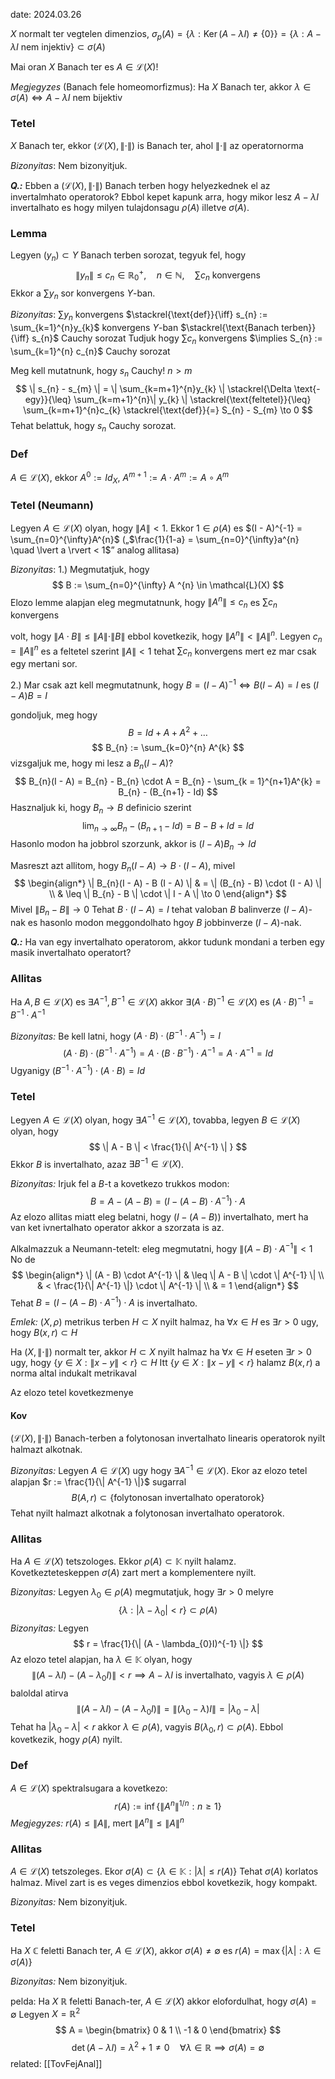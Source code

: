 date: 2024.03.26

$X$ normalt ter vegtelen dimenzios, $\sigma_{p}(A) = \{ \lambda : \operatorname{Ker}(A - \lambda I) \neq \{ 0 \} \} = \{ \lambda : A - \lambda I \text{ nem injektiv} \} \subset \sigma(A)$

Mai oran $X$ Banach ter es $A \in \mathcal{L}(X)$!

*Megjegyzes* (Banach fele homeomorfizmus): Ha $X$ Banach ter, akkor $\lambda \in \sigma(A) \iff A - \lambda I$ nem bijektiv

### Tetel
$X$ Banach ter, ekkor $(\mathcal{L}(X), \| \cdot \|)$ is Banach ter, ahol $\| \cdot \|$ az operatornorma

*Bizonyitas*: Nem bizonyitjuk.

***Q.:*** Ebben a $(\mathcal{L}(X), \| \cdot \|)$ Banach terben hogy helyezkednek el az invertalmhato operatorok? Ebbol kepet kapunk arra, hogy mikor lesz $A - \lambda I$ invertalhato es hogy milyen tulajdonsagu $\rho(A)$ illetve $\sigma(A)$.

### Lemma
Legyen $(y_{n}) \subset Y$ Banach terben sorozat, tegyuk fel, hogy 
$$
\| y_{n} \|  \leq c_{n} \in \mathbb{R}_{0}^{+}, \quad n \in \mathbb{N}, \quad \sum c_{n} \text{ konvergens}
$$
Ekkor a $\sum y_{n}$ sor konvergens $Y$-ban.

*Bizonyitas*:
$\sum y_{n}$ konvergens $\stackrel{\text{def}}{\iff} s_{n} := \sum_{k=1}^{n}y_{k}$ konvergens $Y$-ban $\stackrel{\text{Banach terben}}{\iff} s_{n}$ Cauchy sorozat
Tudjuk hogy $\sum c_{n}$ konvergens $\implies S_{n} := \sum_{k=1}^{n} c_{n}$ Cauchy sorozat

Meg kell mutatnunk, hogy $s_{n}$ Cauchy!
$n> m$
$$
\| s_{n} - s_{m} \|  = \| \sum_{k=m+1}^{n}y_{k} \|  \stackrel{\Delta \text{-egy}}{\leq} \sum_{k=m+1}^{n}\| y_{k} \| \stackrel{\text{feltetel}}{\leq} \sum_{k=m+1}^{n}c_{k} \stackrel{\text{def}}{=} S_{n} - S_{m} \to 0
$$
Tehat belattuk, hogy $s_{n}$ Cauchy sorozat.

### Def
$A \in \mathcal{L}(X)$, ekkor $A^{0} := Id_{X}$, $A^{m+1} := A \cdot A^{m} := A \circ A^{m}$

### Tetel (Neumann)
Legyen $A \in \mathcal{L}(X)$ olyan, hogy $\| A \| < 1$. Ekkor $1 \in \rho(A)$ es $(I - A)^{-1} = \sum_{n=0}^{\infty}A^{n}$
(„$\frac{1}{1-a} = \sum_{n=0}^{\infty}a^{n} \quad \lvert a \rvert < 1$” analog allitasa)

*Bizonyitas*:
1.) Megmutatjuk, hogy
$$
B := \sum_{n=0}^{\infty} A ^{n} \in \mathcal{L}(X)
$$
Elozo lemme alapjan eleg megmutatnunk, hogy $\| A^{n} \| \leq c_{n}$ es $\sum c_{n}$ konvergens

volt, hogy $\| A \cdot B \| \leq \| A \| \cdot \|  B \|$  ebbol kovetkezik, hogy $\| A^{n} \| < \| A \|^{n}$. Legyen $c_{n} = \| A \|^{n}$ es a feltetel szerint $\| A \| < 1$ tehat $\sum c_{n}$ konvergens mert ez mar csak egy mertani sor.

2.) Mar csak azt kell megmutatnunk, hogy $B = (I - A)^{-1} \iff B(I - A) = I$ es $(I - A)B = I$

gondoljuk, meg hogy
$$
B = Id + A + A^{2} + \dots
$$
$$
B_{n} := \sum_{k=0}^{n} A^{k}
$$
vizsgaljuk me, hogy mi lesz a $B_{n}(I - A)$?
$$
B_{n}(I - A) = B_{n} - B_{n} \cdot A = B_{n} - \sum_{k = 1}^{n+1}A^{k} = B_{n} - (B_{n+1} - Id)
$$ Hasznaljuk ki, hogy $B_{n} \to B$ definicio szerint
$$
\lim_{ n \to \infty } B_{n} - (B_{n+1} - Id) = B - B + Id = Id
$$
Hasonlo modon ha jobbrol szorzunk, akkor is $(I - A)B_{n} \to Id$

Masreszt azt allitom, hogy $B_{n}(I - A) \to B \cdot (I - A)$, mivel
$$
\begin{align*}
\| B_{n}(I - A) - B (I - A) \|  & = \| (B_{n} - B) \cdot (I - A) \| \\
& \leq \| B_{n} - B \|  \cdot \| I - A \| \to 0
\end{align*}
$$
Mivel $\| B_{n} - B \| \to 0$
Tehat $B \cdot (I - A) = I$ tehat valoban $B$ balinverze $(I - A)$-nak es hasonlo modon meggondolhato hgoy $B$ jobbinverze $(I - A)$-nak.

***Q.:*** Ha van egy invertalhato operatorom, akkor tudunk mondani a terben egy masik invertalhato operatort?

### Allitas
Ha $A, B \in \mathcal{L}(X)$ es $\exists A^{-1}, B^{-1} \in \mathcal{L}(X)$ akkor $\exists (A \cdot B)^{-1} \in \mathcal{L}(X)$ es $(A \cdot B)^{-1} = B^{-1} \cdot A^{-1}$

*Bizonyitas:*
Be kell latni, hogy $(A \cdot B) \cdot (B^{-1} \cdot A^{-1}) = I$
$$
(A \cdot B)\cdot (B^{-1} \cdot A^{-1}) = A \cdot (B \cdot B^{-1}) \cdot A^{-1} = A\cdot A^{-1} = Id
$$
Ugyanigy $(B^{-1} \cdot A^{-1}) \cdot (A \cdot B) = Id$

### Tetel
Legyen $A \in \mathcal{L}(X)$ olyan, hogy $\exists A^{-1} \in \mathcal{L}(X)$, tovabba, legyen $B \in \mathcal{L}(X)$ olyan, hogy
$$
\| A - B \| < \frac{1}{\| A^{-1} \| }
$$
Ekkor $B$ is invertalhato, azaz $\exists B^{-1} \in \mathcal{L}(X)$.

*Bizonyitas:*
Irjuk fel a $B$-t a kovetkezo trukkos modon:
$$
B = A - (A - B) = (I - ( A - B) \cdot A^{-1}) \cdot A
$$
Az elozo allitas miatt eleg belatni, hogy $(I - (A - B))$ invertalhato, mert ha van ket ivnertalhato operator akkor a szorzata is az.

Alkalmazzuk a Neumann-tetelt: eleg megmutatni, hogy $\| (A - B) \cdot A^{-1} \| < 1$
No de 
$$
\begin{align*}
\| (A - B) \cdot A^{-1} \| & \leq \| A - B \| \cdot \| A^{-1} \| \\
& < \frac{1}{\| A^{-1} \|} \cdot \| A^{-1} \| \\
& = 1
\end{align*}
$$
Tehat $B = (I - (A - B) \cdot A^{-1}) \cdot A$ is invertalhato.

*Emlek:* $(X, \rho)$ metrikus terben $H \subset X$ nyilt halmaz, ha $\forall x \in H$ es $\exists r > 0$ ugy, hogy $B(x, r) \subset H$

Ha $(X, \| \cdot \|)$ normalt ter, akkor $H \subset X$ nyilt halmaz ha $\forall x \in H$ eseten $\exists r > 0$ ugy, hogy $\{ y \in X: \| x - y \| < r \} \subset H$
Itt $\{ y \in X: \| x - y \| < r \}$ halamz $B(x, r)$ a norma altal indukalt metrikaval

Az elozo tetel kovetkezmenye
#### Kov
$(\mathcal{L}(X), \| \cdot \|)$ Banach-terben a folytonosan invertalhato linearis operatorok nyilt halmazt alkotnak.

*Bizonyitas:* Legyen $A \in \mathcal{L}(X)$ ugy hogy $\exists A^{-1} \in \mathcal{L}(X)$. Ekor az elozo tetel alapjan $r := \frac{1}{\| A^{-1} \|}$ sugarral
$$
B(A, r) \subset \{ \text{folytonosan invertalhato operatorok} \}
$$
Tehat nyilt halmazt alkotnak a folytonosan invertalhato operatorok.

### Allitas
Ha $A \in \mathcal{L}(X)$ tetszologes. Ekkor $\rho(A) \subset \mathbb K$  nyilt halamz. Kovetkezteteskeppen $\sigma(A)$ zart mert a komplementere nyilt.

*Bizonyitas:* Legyen $\lambda_{0} \in \rho(A)$ megmutatjuk, hogy $\exists r > 0$ melyre
$$
\{ \lambda : \lvert \lambda - \lambda_{0} \rvert < r \} \subset \rho(A)
$$
*Bizonyitas:* Legyen
$$
r = \frac{1}{\| (A - \lambda_{0}I)^{-1} \|}
$$ 
Az elozo tetel alapjan, ha $\lambda \in \mathbb K$ olyan, hogy
$$
\| (A - \lambda I) - (A - \lambda_{0}I) \|  < r \implies A - \lambda I \text{ is invertalhato, vagyis } \lambda \in \rho(A)
$$
baloldal atirva
$$
\| (A - \lambda I) - (A - \lambda_{0}I) \| = \| (\lambda_{0} - \lambda)I \| = \lvert \lambda_{0} - \lambda \rvert 
$$
Tehat ha $\lvert \lambda_{0} - \lambda \rvert < r$ akkor $\lambda \in \rho(A)$, vagyis $B(\lambda_{0}, r) \subset \rho(A)$. Ebbol kovetkezik, hogy $\rho(A)$ nyilt.

### Def
$A \in \mathcal{L}(X)$ spektralsugara a kovetkezo:
$$
r(A) := \inf \{ \| A^{n} \| ^{1/n} : n \geq 1 \}
$$
*Megjegyzes:* $r(A) \leq \| A \|$, mert $\| A^{n} \| \leq \| A \|^{n}$ 

### Allitas
$A \in \mathcal{L}(X)$ tetszoleges. Ekor $\sigma(A) \subset \{ \lambda \in \mathbb K : \lvert \lambda \rvert \leq r(A) \}$
Tehat $\sigma(A)$ korlatos halmaz. Mivel zart is es veges dimenzios ebbol kovetkezik, hogy kompakt.

*Bizonyitas:* Nem bizonyitjuk.

### Tetel
Ha $X$ $\mathbb{C}$ feletti Banach ter, $A \in \mathcal{L}(X)$, akkor $\sigma(A) \neq \emptyset$ es $r(A) = \max \{ \lvert \lambda \rvert : \lambda \in \sigma(A) \}$

*Bizonyitas:* Nem bizonyitjuk.

pelda: Ha $X$ $\mathbb{R}$ feletti Banach-ter, $A \in \mathcal{L}(X)$ akkor elofordulhat, hogy $\sigma(A) =  \emptyset$ 
Legyen $X = \mathbb{R}^{2}$
$$
A = \begin{bmatrix}
0 & 1 \\
-1 & 0
\end{bmatrix}
$$
$$
\det(A - \lambda I) = \lambda ^{2} + 1\neq 0 \quad \forall \lambda \in \mathbb{R} \implies \sigma(A) = \emptyset
$$
related: [[TovFejAnal]]